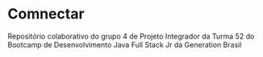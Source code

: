 # Comnectar
Repositório colaborativo do grupo 4 de Projeto Integrador da Turma 52 do Bootcamp de Desenvolvimento Java Full Stack Jr da Generation Brasil
